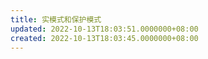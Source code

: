 ```yaml
---
title: 实模式和保护模式
updated: 2022-10-13T18:03:51.0000000+08:00
created: 2022-10-13T18:03:45.0000000+08:00
---
```


